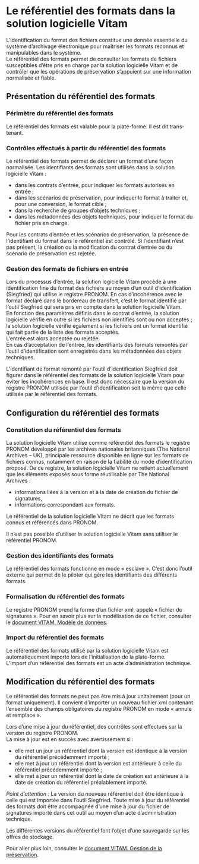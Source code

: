 Le référentiel des formats dans la solution logicielle Vitam
===
L’identification du format des fichiers constitue une donnée essentielle du système d’archivage électronique pour maîtriser les formats reconnus et manipulables dans le système.<br>
Le référentiel des formats permet de consulter les formats de fichiers susceptibles d’être pris en charge par la solution logicielle Vitam et de contrôler que les opérations de préservation s’appuient sur une information normalisée et fiable.


Présentation du référentiel des formats
---
### Périmètre du référentiel des formats
Le référentiel des formats est valable pour la plate-forme. Il est dit trans-tenant.


### Contrôles effectués à partir du référentiel des formats
Le référentiel des formats permet de déclarer un format d’une façon normalisée.
Les identifiants des formats sont utilisés dans la solution logicielle Vitam :
- dans les contrats d’entrée, pour indiquer les formats autorisés en entrée ;
- dans les scénarios de préservation, pour indiquer le format à traiter et, pour une conversion, le format cible ;
- dans la recherche de groupes d’objets techniques ;
- dans les métadonnées des objets techniques, pour indiquer le format du fichier pris en charge.

Pour les contrats d’entrée et les scénarios de préservation, la présence de l’identifiant du format dans le référentiel est contrôlé. Si l’identifiant n’est pas présent, la création ou la modification du contrat d’entrée ou du scénario de préservation est rejetée.


### Gestion des formats de fichiers en entrée
Lors du processus d’entrée, la solution logicielle Vitam procède à une identification fine du format des fichiers au moyen d’un outil d’identification (Siegfried) qui utilise le registre PRONOM. En cas d’incohérence avec le format déclaré dans le bordereau de transfert, c’est le format identifié par l’outil Siegfried qui sera pris en compte dans la solution logicielle Vitam.<br>
En fonction des paramètres définis dans le contrat d’entrée, la solution logicielle vérifie en outre si les fichiers non identifiés sont ou non acceptés ; la solution logicielle vérifie également si les fichiers ont un format identifié qui fait partie de la liste des formats acceptés.<br>
L’entrée est alors acceptée ou rejetée.<br>
En cas d’acceptation de l’entrée, les identifiants des formats remontés par l’outil d’identification sont enregistrés dans les métadonnées des objets techniques.

L’identifiant de format remonté par l’outil d’identification Siegfried doit figurer dans le référentiel des formats de la solution logicielle Vitam pour éviter les incohérences en base. Il est donc nécessaire que la version du registre PRONOM utilisée par l’outil d’identification soit la même que celle utilisée par le référentiel des formats.


Configuration du référentiel des formats
---
### Constitution du référentiel des formats
La solution logicielle Vitam utilise comme référentiel des formats le registre PRONOM développé par les archives nationales britanniques (The National Archives – UK), principale ressource disponible en ligne sur les formats de fichiers connus, notamment en raison de la fiabilité du mode d’identification proposé.
De ce registre, la solution logicielle Vitam ne retient actuellement que les éléments exposés sous forme réutilisable par The National Archives :
- informations liées à la version et à la date de création du fichier de signatures,
- informations correspondant aux formats.

Le référentiel de la solution logicielle Vitam ne décrit que les formats connus et référencés dans PRONOM.

Il n’est pas possible d’utiliser la solution logicielle Vitam sans utiliser le référentiel PRONOM.


### Gestion des identifiants des formats
Le référentiel des formats fonctionne en mode « esclave ». C’est donc l’outil externe qui permet de le piloter qui gère les identifiants des différents formats.


### Formalisation du référentiel des formats
Le registre PRONOM prend la forme d’un fichier xml, appelé « fichier de signatures ».
Pour en savoir plus sur la modélisation de ce fichier, consulter le [document VITAM. Modèle de données](./modele_de_donnees.md).


### Import du référentiel des formats
Le référentiel des formats utilisé par la solution logicielle Vitam est automatiquement importé lors de l’initialisation de la plate-forme.<br>
L’import d’un référentiel des formats est un acte d’administration technique.


Modification du référentiel des formats
---
Le référentiel des formats ne peut pas être mis à jour unitairement (pour un format uniquement). Il convient d’importer un nouveau fichier xml contenant l’ensemble des champs obligatoires du registre PRONOM en mode « annule et remplace ».

Lors d’une mise à jour du référentiel, des contrôles sont effectués sur la version du registre PRONOM.<br>
La mise à jour est en succès avec avertissement si :
- elle met un jour un référentiel dont la version est identique à la version du référentiel précédemment importé ;
- elle met à jour un référentiel dont la version est antérieure à celle du référentiel précédemment importé ;
- elle met à jour un référentiel dont la date de création est antérieure à la date de création du référentiel préalablement importé.

*Point d’attention :* La version du nouveau référentiel doit être identique à celle qui est importée dans l’outil Siegfried. Toute mise à jour du référentiel des formats doit être accompagnée d’une mise à jour du fichier de signatures importé dans cet outil au moyen d’un acte d’administration technique.

Les différentes versions du référentiel font l’objet d’une sauvegarde sur les offres de stockage.


Pour aller plus loin, consulter le [document VITAM. Gestion de la préservation](./preservation.md).